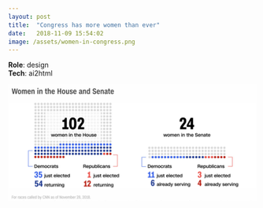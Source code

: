 ```yaml
---
layout: post
title:  "Congress has more women than ever"
date:   2018-11-09 15:54:02
image: /assets/women-in-congress.png
---
```


**Role**: design  
**Tech**: ai2html

[![Dot chart of women in the House and Senate.](/assets/women-in-congress.png)](https://www.cnn.com/2018/11/07/politics/history-making-night-for-women/index.html)

